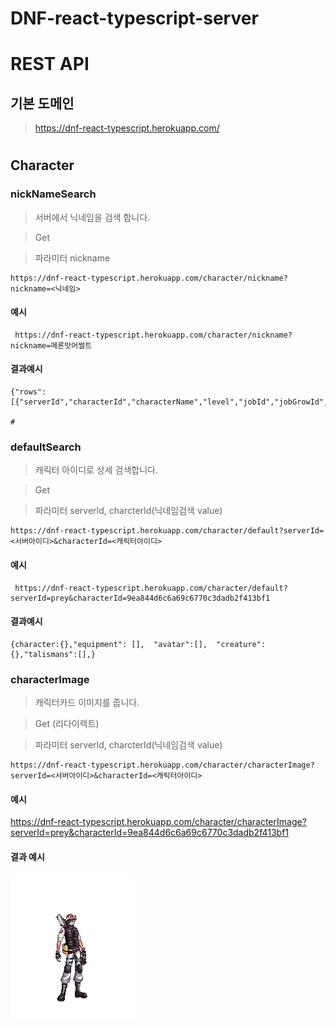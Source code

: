 # DNF-react-typescript-server

# REST API

## 기본 도메인

> https://dnf-react-typescript.herokuapp.com/

#

## Character

### nickNameSearch

> 서버에서 닉네임을 검색 합니다.

> Get

> 파라미터 nickname

    https://dnf-react-typescript.herokuapp.com/character/nickname?nickname=<닉네임>

#### 예시

     https://dnf-react-typescript.herokuapp.com/character/nickname?nickname=메론맛어썰트

#### 결과예시

    {"rows":[{"serverId","characterId","characterName","level","jobId","jobGrowId","jobName","jobGrowName"}]}

    #

### defaultSearch

> 캐릭터 아이디로 상세 검색합니다.

> Get

> 파라미터 serverId, charcterId(닉네임검색 value)

    https://dnf-react-typescript.herokuapp.com/character/default?serverId=<서버아이디>&characterId=<캐릭터아이디>

#### 예시

     https://dnf-react-typescript.herokuapp.com/character/default?serverId=prey&characterId=9ea844d6c6a69c6770c3dadb2f413bf1

#### 결과예시

    {character:{},"equipment": [],  "avatar":[],  "creature":{},"talismans":[],}

### characterImage

> 캐릭터카드 이미지를 줍니다.

> Get (리다이렉트)

> 파라미터 serverId, charcterId(닉네임검색 value)

    https://dnf-react-typescript.herokuapp.com/character/characterImage?serverId=<서버아이디>&characterId=<캐릭터아이디>

#### 예시

https://dnf-react-typescript.herokuapp.com/character/characterImage?serverId=prey&characterId=9ea844d6c6a69c6770c3dadb2f413bf1

#### 결과 예시

![캐릭터이미지 API 예결과](/readmeAsset/%EC%BA%90%EB%A6%AD%ED%84%B0%EC%9D%B4%EB%AF%B8%EC%A7%80.png)
